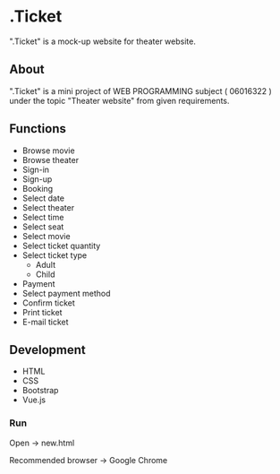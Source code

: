 # .Ticket

".Ticket" is a mock-up website for theater website.

## About

".Ticket" is a mini project of WEB PROGRAMMING subject ( 06016322 ) under the topic "Theater website" from given requirements.

## Functions

- Browse movie
- Browse theater
- Sign-in
- Sign-up
- Booking
 - Select date
 - Select theater
 - Select time
 - Select seat
 - Select movie
 - Select ticket quantity
 - Select ticket type
    - Adult
    - Child
- Payment
 - Select payment method
 - Confirm ticket
 - Print ticket
 - E-mail ticket


## Development

- HTML
- CSS
- Bootstrap
- Vue.js

### Run

Open -> new.html

Recommended browser -> Google Chrome
